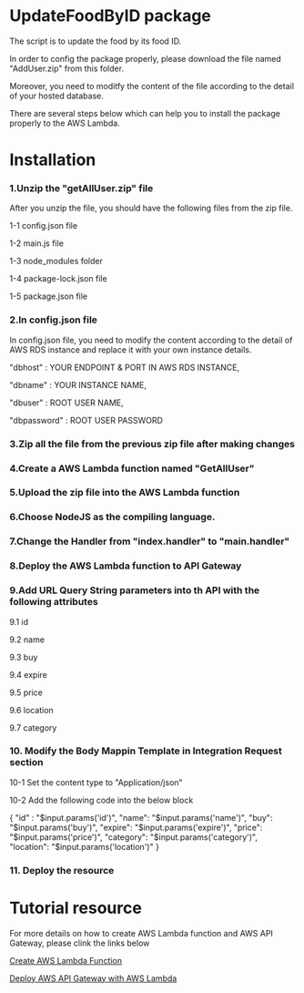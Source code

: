 # UpdateFoodByID package

  The script is to update the food by its food ID.
  
  In order to config the package properly, please download the file named "AddUser.zip" from this folder.

  Moreover, you need to moditfy the content of the file according to the detail of your hosted database.
  
  There are several steps below which can help you to install the package properly to the AWS Lambda.
# Installation
  
### 1.Unzip the "getAllUser.zip" file
  
  After you unzip the file, you should have the following files from the zip file.
  
  1-1 config.json file
  
  1-2 main.js file
  
  1-3 node_modules folder
  
  1-4 package-lock.json file
  
  1-5 package.json file

### 2.In config.json file
  
  In config.json file, you need to modify the content according to the detail of AWS RDS instance and replace it with your own instance details.
  
  "dbhost" : YOUR ENDPOINT & PORT IN AWS RDS INSTANCE,
  
  "dbname" : YOUR INSTANCE NAME,
  
  "dbuser" : ROOT USER NAME,
  
  "dbpassword" : ROOT USER PASSWORD
  
### 3.Zip all the file from the previous zip file after making changes

### 4.Create a AWS Lambda function named "GetAllUser"

### 5.Upload the zip file into the AWS Lambda function 

### 6.Choose NodeJS as the compiling language.

### 7.Change the Handler from "index.handler" to "main.handler"

### 8.Deploy the AWS Lambda function to API Gateway

### 9.Add URL Query String parameters into th API with the following attributes

9.1 id

9.2 name

9.3 buy

9.4 expire

9.5 price

9.6 location

9.7 category

### 10. Modify the Body Mappin Template in Integration Request section

10-1 Set the content type to "Application/json"

10-2 Add the following code into the below block

{
    "id" : "$input.params('id')",
    "name": "$input.params('name')",
    "buy": "$input.params('buy')",
    "expire": "$input.params('expire')",
    "price": "$input.params('price')",
    "category": "$input.params('category')",
    "location": "$input.params('location')"
}

### 11. Deploy the resource

# Tutorial resource

For more details on how to create AWS Lambda function and AWS API Gateway, please clink the links below

[Create AWS Lambda Function](https://docs.aws.amazon.com/en_us/lambda/latest/dg/getting-started.html)

[Deploy AWS API Gateway with AWS Lambda](https://docs.aws.amazon.com/en_us/apigateway/latest/developerguide/getting-started-with-lambda-integration.html)
